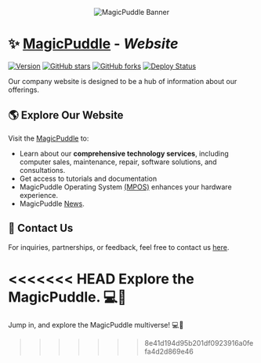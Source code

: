 <p align="center">
  <img src="https://github.com/MagicPuddle/media/blob/875e5e99f1e108c12e5da44c4e8a571af9ca7776/banner.png" alt="MagicPuddle Banner">
</p>

# :sparkles: [MagicPuddle](https://magicpuddle.netlify.app/) - *Website*

[![Version](https://img.shields.io/badge/version-0.1.1-indigo.svg)](https://semver.org/)
[![GitHub stars](https://img.shields.io/github/stars/MagicPuddle/www.svg)](https://github.com/UMagicPuddle/www/stargazers)
[![GitHub forks](https://img.shields.io/github/forks/MagicPuddle/www.svg)](https://github.com/MagicPuddle/www/network)
[![Deploy Status](https://api.netlify.com/api/v1/badges/44707b37-16ac-4137-b85b-f4c469a97b77/deploy-status)](https://app.netlify.com/sites/magicpuddle/deploys)
<!--[![Downloads](https://img.shields.io/github/downloads/MagicPuddle/www/total.svg)](https://github.com/MagicPuddle/www/releases)-->

Our company website is designed to be a hub of information about our offerings.
## :earth_americas: Explore Our Website

Visit the [MagicPuddle](https://magicpuddle.netlify.app/) to:

- Learn about our **comprehensive technology services**, including computer sales, maintenance, repair, software solutions, and consultations.
- Get access to tutorials and documentation
- MagicPuddle Operating System [(MPOS)](https://magicpuddle.netlify.app/mpos) enhances your hardware experience.
- MagicPuddle [News](https://magicpuddle.netlify.app/news).

## :email: Contact Us

For inquiries, partnerships, or feedback, feel free to contact us [here](https://magicpuddle.netlify.app/contact).

<<<<<<< HEAD
Explore the MagicPuddle. :computer::rocket:
=======
Jump in, and explore the MagicPuddle multiverse! :computer::rocket:
>>>>>>> 8e41d194d95b201df0923916a0fefa4d2d869e46

